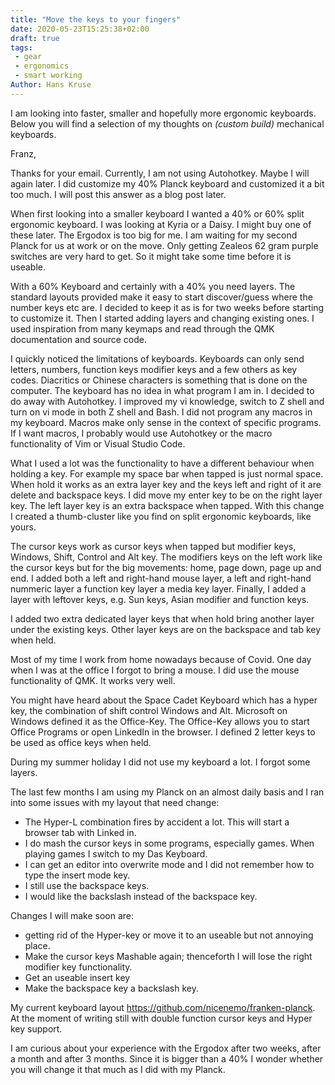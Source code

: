 ```yaml
---
title: "Move the keys to your fingers"
date: 2020-05-23T15:25:38+02:00
draft: true 
tags:
 - gear
 - ergonomics
 - smart working
Author: Hans Kruse
---
```

I am looking into faster, smaller and hopefully more ergonomic keyboards.
Below you will find a selection of my thoughts on _(custom build)_ mechanical keyboards.

 <!--more-->
 Franz,

Thanks for your email. Currently, I am not using Autohotkey. Maybe I will again later.
I did customize my 40% Planck keyboard and customized it a bit too much. I will post this answer as a blog post later.

When first looking into a smaller keyboard I wanted a 40% or 60% split ergonomic keyboard.
I was looking at Kyria or a Daisy. I might buy one of these later. The Ergodox is too big for me.
I am waiting for my second Planck for us at work or on the move. Only getting Zealeos 62 gram purple switches are very hard to get.
So it might take some time before it is useable. 

With a 60% Keyboard and certainly with a 40% you need layers. The standard layouts provided make it easy to start discover/guess where the number keys etc are. I decided to keep it as is for two weeks before starting to customize it. Then I started adding layers and changing existing ones. I used inspiration from many keymaps and read through the QMK documentation and source code. 

 I quickly  noticed the limitations of keyboards. Keyboards can only send letters, numbers, function keys modifier keys and a few others as key codes. Diacritics or Chinese characters is something that is done on the computer. The keyboard has no idea in what program I am in. I decided to do away with Autohotkey. I improved my vi knowledge, switch to Z shell and turn on vi mode in both Z shell and Bash. I did not program any macros in my keyboard. Macros make only sense in the context of specific programs. If I want macros, I probably would use Autohotkey or the macro functionality of Vim or Visual Studio Code. 

What I used a lot was the functionality to have a different behaviour when holding a key. For example my space bar when tapped is just normal space. When hold it works as an extra layer key and the keys left and right of it are delete and backspace keys. I did move my enter key to be on the right layer key. The left layer key is an extra backspace when tapped. With this change I created a thumb-cluster like you find on split ergonomic keyboards, like yours.

 The cursor keys work as cursor keys when tapped but modifier keys, Windows, Shift, Control and Alt key. The modifiers keys on the left work like the cursor keys but for the big movements: home, page down, page up and end. I added both a left and right-hand mouse layer, a left and right-hand nummeric layer a function key layer a media key layer. Finally, I added a layer with leftover keys, e.g. Sun keys, Asian modifier and function keys.

I added two extra dedicated layer keys that when hold bring another layer under the existing keys. Other layer keys are on the backspace and tab key when held.

Most of my time I work from home nowadays because of Covid. One day when I was at the office I forgot to bring a mouse. I did use the mouse functionality of QMK. It works very  well.

You might have heard about the Space Cadet Keyboard which has a hyper key, the combination of shift control Windows and Alt. Microsoft on Windows defined it as the Office-Key. The Office-Key  allows you to start Office Programs or open LinkedIn in the browser. I defined 2 letter keys to be used as office keys when held.

During my summer holiday I did not use my keyboard a lot. I forgot some layers. 

The last few months I am using my Planck on an almost daily basis and I ran into some issues with my layout that need change:

* The Hyper-L combination fires by accident a lot. This will start a browser tab with Linked in.
* I do mash the cursor keys in some programs, especially games. When playing games I switch to my Das Keyboard.
* I can get an editor into overwrite mode and I did not remember how to type the insert mode key.
* I still use the backspace keys.
* I would like the backslash instead of the backspace key.

Changes I will make soon are:

* getting rid of the Hyper-key or move it to an useable but not annoying place.
* Make the cursor keys Mashable again; thenceforth I will lose the right modifier key functionality.
* Get an useable insert key
* Make the backspace key a backslash key.

My current keyboard layout https://github.com/nicenemo/franken-planck. At the moment of writing still with double function cursor keys and Hyper key support. 

I am curious about your experience with the Ergodox after two weeks, after a month and after 3 months.
Since it is bigger than a 40% I wonder whether you will change it that much as I did with my Planck.
